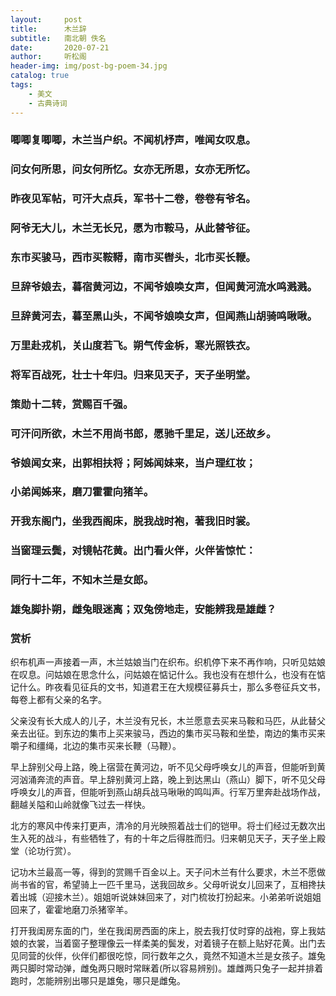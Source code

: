 ```yaml
---
layout:     post
title:      木兰辞
subtitle:   南北朝 佚名
date:       2020-07-21
author:     听松阁
header-img: img/post-bg-poem-34.jpg
catalog: true
tags:
    - 美文
    - 古典诗词
---
```



### 唧唧复唧唧，木兰当户织。不闻机杼声，唯闻女叹息。
### 问女何所思，问女何所忆。女亦无所思，女亦无所忆。
### 昨夜见军帖，可汗大点兵，军书十二卷，卷卷有爷名。
### 阿爷无大儿，木兰无长兄，愿为市鞍马，从此替爷征。
### 东市买骏马，西市买鞍鞯，南市买辔头，北市买长鞭。
### 旦辞爷娘去，暮宿黄河边，不闻爷娘唤女声，但闻黄河流水鸣溅溅。
### 旦辞黄河去，暮至黑山头，不闻爷娘唤女声，但闻燕山胡骑鸣啾啾。

### 万里赴戎机，关山度若飞。朔气传金柝，寒光照铁衣。
### 将军百战死，壮士十年归。归来见天子，天子坐明堂。
### 策勋十二转，赏赐百千强。
### 可汗问所欲，木兰不用尚书郎，愿驰千里足，送儿还故乡。

### 爷娘闻女来，出郭相扶将；阿姊闻妹来，当户理红妆；
### 小弟闻姊来，磨刀霍霍向猪羊。
### 开我东阁门，坐我西阁床，脱我战时袍，著我旧时裳。
### 当窗理云鬓，对镜帖花黄。出门看火伴，火伴皆惊忙：
### 同行十二年，不知木兰是女郎。

### 雄兔脚扑朔，雌兔眼迷离；双兔傍地走，安能辨我是雄雌？


### 赏析
织布机声一声接着一声，木兰姑娘当门在织布。织机停下来不再作响，只听见姑娘在叹息。问姑娘在思念什么，问姑娘在惦记什么。我也没有在想什么，也没有在惦记什么。昨夜看见征兵的文书，知道君王在大规模征募兵士，那么多卷征兵文书，每卷上都有父亲的名字。

父亲没有长大成人的儿子，木兰没有兄长，木兰愿意去买来马鞍和马匹，从此替父亲去出征。到东边的集市上买来骏马，西边的集市买马鞍和坐垫，南边的集市买来嚼子和缰绳，北边的集市买来长鞭（马鞭）。

早上辞别父母上路，晚上宿营在黄河边，听不见父母呼唤女儿的声音，但能听到黄河汹涌奔流的声音。早上辞别黄河上路，晚上到达黑山（燕山）脚下，听不见父母呼唤女儿的声音，但能听到燕山胡兵战马啾啾的鸣叫声。行军万里奔赴战场作战，翻越关隘和山岭就像飞过去一样快。

北方的寒风中传来打更声，清冷的月光映照着战士们的铠甲。将士们经过无数次出生入死的战斗，有些牺牲了，有的十年之后得胜而归。归来朝见天子，天子坐上殿堂（论功行赏）。

记功木兰最高一等，得到的赏赐千百金以上。天子问木兰有什么要求，木兰不愿做尚书省的官，希望骑上一匹千里马，送我回故乡。父母听说女儿回来了，互相搀扶着出城（迎接木兰）。姐姐听说妹妹回来了，对门梳妆打扮起来。小弟弟听说姐姐回来了，霍霍地磨刀杀猪宰羊。

打开我闺房东面的门，坐在我闺房西面的床上，脱去我打仗时穿的战袍，穿上我姑娘的衣裳，当着窗子整理像云一样柔美的鬓发，对着镜子在额上贴好花黄。出门去见同营的伙伴，伙伴们都很吃惊，同行数年之久，竟然不知道木兰是女孩子。雄兔两只脚时常动弹，雌兔两只眼时常眯着(所以容易辨别)。雄雌两只兔子一起并排着跑时，怎能辨别出哪只是雄兔，哪只是雌兔。
